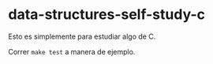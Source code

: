 
# data-structures-self-study-c

Esto es simplemente para estudiar algo de C.

Correr `make test` a manera de ejemplo.